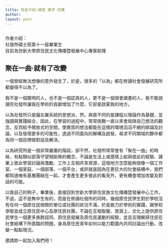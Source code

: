 ```yaml
---
title: 校友介紹:碩班 奧宇·巴萬
author: 
layout: post
---
```


<span class="image right"><img src="{{ 'assets/images/alumni/aoyubawan01.jpeg' | relative_url }}" alt="" /></span>

作者介紹：    
社發所碩士班第十一屆畢業生  
目前為世新大學原住民文化傳播暨發展中心專案助理  

## 聚在一曲‧就有了改變
 	
一個曾經無法想像的意外發生了，於是，很多的「以為」都在修讀社會發展研究所都變得不以為了。

我不是一個聰明的人，也不是一個認真的人，更不是一個很會讀書的人，我不敢說讀完社發所讓我在學術的貢獻增加了什麼，它卻是啟蒙我的地方。

以為社發所只是偏左翼系統的思想派，然，與眾不同的是課程以理論作為基礎，並強調與實踐結合，因此，在學習的過程中，常常挑戰一直以來會局限自己想法的觀念，反而給予開放式的空間，使異質的想法都能在這樣的環境滔滔不絕的辯論及討論，以及發現更多的可能性，透過不同面向的解構及啟發，尋求不同領域的夥伴都為同一個目標做對話及解決。

以為研究所是一個非常嚴肅的階段，卻不然，社發所常常會有「聚在一曲」的時候，有點類似部落守望相助隊的概念，不論是生活上或感情上給與彼此的經驗、課業上彼此學習討論與激勵、工作上互相共享資源，這個地方怎麼能夠很像一個工作室、一個家庭、一個部落、一個平台，或許就是因為在更巨大的社會結構中，我們都知道唯有基層團結在一起，才會產生更多彼此的看見外，更有機會增加改變及對話的可能。

以我自己的例子，畢業後，直接回到世新大學原住民族文化傳播暨發展中心工作，不過，這不是無中生有的，而是在修讀社發所的同時，幾個原住民學生對於學校沒有任何一個原住民相關的單位或社團的狀況不滿，於是致力於學術的實踐，跟學校爭取並成立原住民中心及原住民社團，不論在互相取暖、資源上、文化上提供原住民學生一個更多族群認同、原住民發展及原住民運動的經驗，並且去理解原住民在社會結構下所面臨的問題，身為原住民青年如何以能力範圍內共同討論出行動，改變一點點現況。

邀請妳一起加入我們吧！